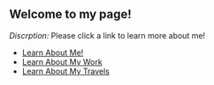 ## Welcome to my page!

*Discrption:* Please click a link to learn more about me!

- [Learn About Me!](AboutMe.md)
- [Learn About My Work](MyWork.md)
- [Learn About My Travels](Travels.md)
